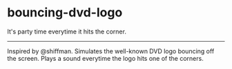 # bouncing-dvd-logo
It's party time everytime it hits the corner.

---

Inspired by @shiffman. Simulates the well-known DVD logo bouncing off the screen. Plays a sound everytime the logo hits one of the corners.
